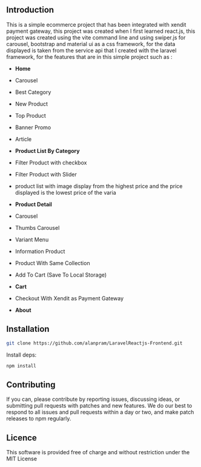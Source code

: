 ## Introduction

This is a simple ecommerce project that has been integrated with xendit payment gateway, this project was created when I first learned react.js, this project was created using the vite command line and using swiper.js for carousel, bootstrap and material ui as a css framework, for the data displayed is taken from the service api that I created with the laravel framework, for the features that are in this simple project such as :

- **Home**
- Carousel
- Best Category
- New Product
- Top Product
- Banner Promo
- Article



- **Product List By Category**
- Filter Product with checkbox
- Filter Product with Slider
- product list with image display from the highest price and the price displayed is the lowest price of the varia




- **Product Detail**
- Carousel
- Thumbs Carousel
- Variant Menu
- Information Product
- Product With Same Collection
- Add To Cart (Save To Local Storage)




- **Cart**
- Checkout With Xendit as Payment Gateway



- **About**


## Installation

```bash
git clone https://github.com/alanpram/LaravelReactjs-Frontend.git
```

Install deps:

```bash
npm install
```


## Contributing

If you can, please contribute by reporting issues, discussing ideas, or submitting pull requests with patches and new features. We do our best to respond to all issues and pull requests within a day or two, and make patch releases to npm regularly.


## Licence

This software is provided free of charge and without restriction under the MIT License


